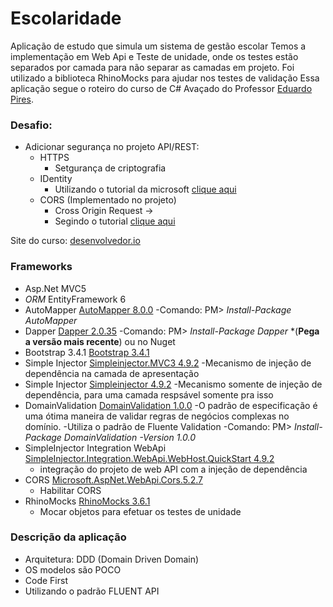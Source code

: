 # Escolaridade
Aplicação de estudo que simula um sistema de gestão escolar
Temos a implementação em Web Api e Teste de unidade, onde os testes estão separados por camada para não separar as camadas em projeto.
Foi utilizado a biblioteca RhinoMocks para ajudar nos testes de validação
Essa aplicação segue o roteiro do curso de C# Avaçado do Professor [Eduardo Pires](https://github.com/EduardoPires).

### Desafio:
- Adicionar segurança no projeto API/REST:
	- HTTPS
		- Setgurança de criptografia
	- IDentity
		- Utilizando o tutorial da microsoft [clique aqui](https://docs.microsoft.com/pt-br/aspnet/web-api/overview/security/individual-accounts-in-web-api)
	- CORS (Implementado no projeto)
		- Cross Origin Request -> 
		- Segindo o tutorial [clique aqui](https://docs.microsoft.com/pt-br/aspnet/web-api/overview/security/enabling-cross-origin-requests-in-web-api)

Site do curso: [desenvolvedor.io](https://desenvolvedor.io/)

### Frameworks
- Asp.Net MVC5
- _ORM_ EntityFramework 6
- AutoMapper [AutoMapper 8.0.0](https://automapper.org/)
    -Comando: PM> _Install-Package AutoMapper_
- Dapper [Dapper 2.0.35](https://github.com/StackExchange/Dapper)
    -Comando: PM> _Install-Package Dapper_ *(**Pega a versão mais recente**) ou no Nuget
- Bootstrap 3.4.1 [Bootstrap 3.4.1](https://getbootstrap.com/docs/3.4/)
- Simple Injector [Simpleinjector.MVC3 4.9.2](https://www.nuget.org/packages/SimpleInjector.MVC3/4.9.2)
    -Mecanismo de injeção de dependência na camada de apresentação
- Simple Injector [Simpleinjector 4.9.2](https://www.nuget.org/packages/SimpleInjector.MVC3/4.9.2)
    -Mecanismo somente de injeção de dependência, para uma camada respsável somente pra isso
- DomainValidation [DomainValidation 1.0.0](https://www.nuget.org/packages/DomainValidation/)
    -O padrão de especificação é uma ótima maneira de validar regras de negócios complexas no domínio.
    -Utiliza o padrão de Fluente Validation
    -Comando: PM> _Install-Package DomainValidation -Version 1.0.0_
- SimpleInjector Integration WebApi [SimpleInjector.Integration.WebApi.WebHost.QuickStart 4.9.2](https://www.nuget.org/packages/SimpleInjector.Integration.WebApi.WebHost.QuickStart)
	- integração do projeto de web API com a injeção de dependência
- CORS [Microsoft.AspNet.WebApi.Cors.5.2.7](https://www.nuget.org/packages/Microsoft.AspNet.WebApi.Cors)
	- Habilitar CORS
- RhinoMocks [RhinoMocks 3.6.1](https://www.nuget.org/packages/RhinoMocks/)
	- Mocar objetos para efetuar os testes de unidade

### Descrição da aplicação
- Arquitetura: DDD (Domain Driven Domain)
- OS modelos são POCO
- Code First
- Utilizando o padrão FLUENT API
